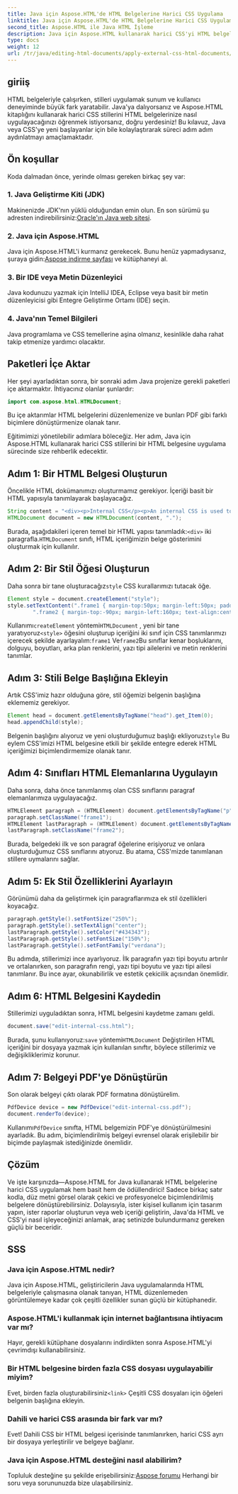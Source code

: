 ```yaml
---
title: Java için Aspose.HTML'de HTML Belgelerine Harici CSS Uygulama
linktitle: Java için Aspose.HTML'de HTML Belgelerine Harici CSS Uygulama
second_title: Aspose.HTML ile Java HTML İşleme
description: Java için Aspose.HTML kullanarak harici CSS'yi HTML belgelerine nasıl uygulayacağınızı keşfedin! Tam bir eğitim için bu adım adım kılavuzu izleyin.
type: docs
weight: 12
url: /tr/java/editing-html-documents/apply-external-css-html-documents/
---
```

## giriiş
HTML belgeleriyle çalışırken, stilleri uygulamak sunum ve kullanıcı deneyiminde büyük fark yaratabilir. Java'ya dalıyorsanız ve Aspose.HTML kitaplığını kullanarak harici CSS stillerini HTML belgelerinize nasıl uygulayacağınızı öğrenmek istiyorsanız, doğru yerdesiniz! Bu kılavuz, Java veya CSS'ye yeni başlayanlar için bile kolaylaştırarak süreci adım adım aydınlatmayı amaçlamaktadır.
## Ön koşullar
Koda dalmadan önce, yerinde olması gereken birkaç şey var:
### 1. Java Geliştirme Kiti (JDK)
 Makinenizde JDK'nın yüklü olduğundan emin olun. En son sürümü şu adresten indirebilirsiniz:[Oracle'ın Java web sitesi](https://www.oracle.com/java/technologies/javase-downloads.html).
### 2. Java için Aspose.HTML
Java için Aspose.HTML'i kurmanız gerekecek. Bunu henüz yapmadıysanız, şuraya gidin:[Aspose indirme sayfası](https://releases.aspose.com/html/java/) ve kütüphaneyi al.
### 3. Bir IDE veya Metin Düzenleyici
Java kodunuzu yazmak için IntelliJ IDEA, Eclipse veya basit bir metin düzenleyicisi gibi Entegre Geliştirme Ortamı (IDE) seçin.
### 4. Java'nın Temel Bilgileri
Java programlama ve CSS temellerine aşina olmanız, kesinlikle daha rahat takip etmenize yardımcı olacaktır.
## Paketleri İçe Aktar
Her şeyi ayarladıktan sonra, bir sonraki adım Java projenize gerekli paketleri içe aktarmaktır. İhtiyacınız olanlar şunlardır:
```java
import com.aspose.html.HTMLDocument;
```
Bu içe aktarımlar HTML belgelerini düzenlemenize ve bunları PDF gibi farklı biçimlere dönüştürmenize olanak tanır.

Eğitimimizi yönetilebilir adımlara böleceğiz. Her adım, Java için Aspose.HTML kullanarak harici CSS stillerini bir HTML belgesine uygulama sürecinde size rehberlik edecektir.
## Adım 1: Bir HTML Belgesi Oluşturun
Öncelikle HTML dokümanımızı oluşturmamız gerekiyor. İçeriği basit bir HTML yapısıyla tanımlayarak başlayacağız.
```java
String content = "<div><p>Internal CSS</p><p>An internal CSS is used to define a style for a single HTML page</p></div>";
HTMLDocument document = new HTMLDocument(content, ".");
```

 Burada, aşağıdakileri içeren temel bir HTML yapısı tanımladık:`<div>` iki paragrafla.`HTMLDocument` sınıfı, HTML içeriğimizin belge gösterimini oluşturmak için kullanılır.
## Adım 2: Bir Stil Öğesi Oluşturun
 Daha sonra bir tane oluşturacağız`style` CSS kurallarımızı tutacak öğe.
```java
Element style = document.createElement("style");
style.setTextContent(".frame1 { margin-top:50px; margin-left:50px; padding:20px; width:360px; height:90px; background-color:#a52a2a; font-family:verdana; color:#FFF5EE;} \n" +
        ".frame2 { margin-top:-90px; margin-left:160px; text-align:center; padding:20px; width:360px; height:100px; background-color:#ADD8E6;}");
```

 Kullanımı`createElement` yöntemi`HTMLDocument` , yeni bir tane yaratıyoruz`<style>` öğesini oluşturup içeriğini iki sınıf için CSS tanımlarımızı içerecek şekilde ayarlayalım:`frame1` Ve`frame2`Bu sınıflar kenar boşluklarını, dolguyu, boyutları, arka plan renklerini, yazı tipi ailelerini ve metin renklerini tanımlar.
## Adım 3: Stili Belge Başlığına Ekleyin
Artık CSS'imiz hazır olduğuna göre, stil öğemizi belgenin başlığına eklememiz gerekiyor.
```java
Element head = document.getElementsByTagName("head").get_Item(0);
head.appendChild(style);
```

 Belgenin başlığını alıyoruz ve yeni oluşturduğumuz başlığı ekliyoruz`style` Bu eylem CSS'imizi HTML belgesine etkili bir şekilde entegre ederek HTML içeriğimizi biçimlendirmemize olanak tanır.
## Adım 4: Sınıfları HTML Elemanlarına Uygulayın
Daha sonra, daha önce tanımlanmış olan CSS sınıflarını paragraf elemanlarımıza uygulayacağız.
```java
HTMLElement paragraph = (HTMLElement) document.getElementsByTagName("p").get_Item(0);
paragraph.setClassName("frame1");
HTMLElement lastParagraph = (HTMLElement) document.getElementsByTagName("p").get_Item(document.getElementsByTagName("p").getLength() - 1);
lastParagraph.setClassName("frame2");
```

Burada, belgedeki ilk ve son paragraf öğelerine erişiyoruz ve onlara oluşturduğumuz CSS sınıflarını atıyoruz. Bu atama, CSS'mizde tanımlanan stillere uymalarını sağlar.
## Adım 5: Ek Stil Özelliklerini Ayarlayın
Görünümü daha da geliştirmek için paragraflarımıza ek stil özellikleri koyacağız.
```java
paragraph.getStyle().setFontSize("250%");
paragraph.getStyle().setTextAlign("center");
lastParagraph.getStyle().setColor("#434343");
lastParagraph.getStyle().setFontSize("150%");
lastParagraph.getStyle().setFontFamily("verdana");
```

Bu adımda, stillerimizi ince ayarlıyoruz. İlk paragrafın yazı tipi boyutu artırılır ve ortalanırken, son paragrafın rengi, yazı tipi boyutu ve yazı tipi ailesi tanımlanır. Bu ince ayar, okunabilirlik ve estetik çekicilik açısından önemlidir.
## Adım 6: HTML Belgesini Kaydedin
Stillerimizi uyguladıktan sonra, HTML belgesini kaydetme zamanı geldi.
```java
document.save("edit-internal-css.html");
```

 Burada, şunu kullanıyoruz:`save` yöntemi`HTMLDocument` Değiştirilen HTML içeriğini bir dosyaya yazmak için kullanılan sınıftır, böylece stillerimiz ve değişikliklerimiz korunur.
## Adım 7: Belgeyi PDF'ye Dönüştürün
Son olarak belgeyi çıktı olarak PDF formatına dönüştürelim.
```java
PdfDevice device = new PdfDevice("edit-internal-css.pdf");
document.renderTo(device);
```

 Kullanımı`PdfDevice` sınıfta, HTML belgemizin PDF'ye dönüştürülmesini ayarladık. Bu adım, biçimlendirilmiş belgeyi evrensel olarak erişilebilir bir biçimde paylaşmak istediğinizde önemlidir.
## Çözüm
Ve işte karşınızda—Aspose.HTML for Java kullanarak HTML belgelerine harici CSS uygulamak hem basit hem de ödüllendirici! Sadece birkaç satır kodla, düz metni görsel olarak çekici ve profesyonelce biçimlendirilmiş belgelere dönüştürebilirsiniz. Dolayısıyla, ister kişisel kullanım için tasarım yapın, ister raporlar oluşturun veya web içeriği geliştirin, Java'da HTML ve CSS'yi nasıl işleyeceğinizi anlamak, araç setinizde bulundurmanız gereken güçlü bir beceridir.
## SSS
### Java için Aspose.HTML nedir?
Java için Aspose.HTML, geliştiricilerin Java uygulamalarında HTML belgeleriyle çalışmasına olanak tanıyan, HTML düzenlemeden görüntülemeye kadar çok çeşitli özellikler sunan güçlü bir kütüphanedir.
### Aspose.HTML'i kullanmak için internet bağlantısına ihtiyacım var mı?
Hayır, gerekli kütüphane dosyalarını indirdikten sonra Aspose.HTML'yi çevrimdışı kullanabilirsiniz.
### Bir HTML belgesine birden fazla CSS dosyası uygulayabilir miyim?
 Evet, birden fazla oluşturabilirsiniz`<link>` Çeşitli CSS dosyaları için öğeleri belgenin başlığına ekleyin.
### Dahili ve harici CSS arasında bir fark var mı?
Evet! Dahili CSS bir HTML belgesi içerisinde tanımlanırken, harici CSS ayrı bir dosyaya yerleştirilir ve belgeye bağlanır.
### Java için Aspose.HTML desteğini nasıl alabilirim?
 Topluluk desteğine şu şekilde erişebilirsiniz:[Aspose forumu](https://forum.aspose.com/c/html/29) Herhangi bir soru veya sorununuzda bize ulaşabilirsiniz.